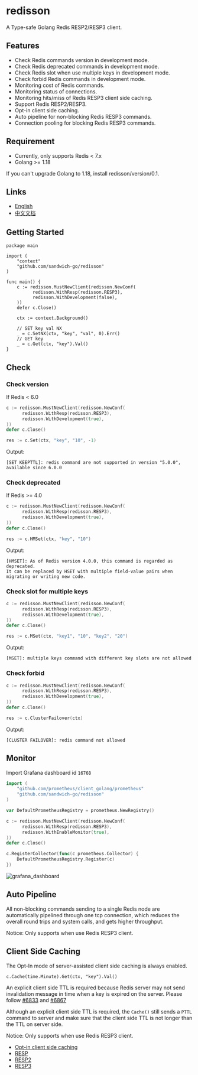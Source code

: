 # redisson

A Type-safe Golang Redis RESP2/RESP3 client.

## Features

* Check Redis commands version in development mode.
* Check Redis deprecated commands in development mode.
* Check Redis slot when use multiple keys in development mode.
* Check forbid Redis commands in development mode.
* Monitoring cost of Redis commands.
* Monitoring status of connections.
* Monitoring hits/miss of Redis RESP3 client side caching.
* Support Redis RESP2/RESP3.
* Opt-in client side caching.
* Auto pipeline for non-blocking Redis RESP3 commands.
* Connection pooling for blocking Redis RESP3 commands.

## Requirement

* Currently, only supports Redis < 7.x
* Golang >= 1.18

If you can't upgrade Golang to 1.18, install redisson/version/0.1.

## Links
* [English](https://github.com/sandwich-go/redisson/blob/master/README.md)
* [中文文档](https://github.com/sandwich-go/redisson/blob/master/README_CN.md)

## Getting Started

```golang
package main

import (
	"context"
	"github.com/sandwich-go/redisson"
)

func main() {
	c := redisson.MustNewClient(redisson.NewConf(
	      redisson.WithResp(redisson.RESP3), 
	      redisson.WithDevelopment(false), 
	))
	defer c.Close()

	ctx := context.Background()

	// SET key val NX
	_ = c.SetNX(ctx, "key", "val", 0).Err()
	// GET key
	_ = c.Get(ctx, "key").Val()
}
```

## Check
### Check version
If Redis < 6.0
```go
c := redisson.MustNewClient(redisson.NewConf(
      redisson.WithResp(redisson.RESP3), 
      redisson.WithDevelopment(true), 
))
defer c.Close()

res := c.Set(ctx, "key", "10", -1)
```
Output:
```text
[SET KEEPTTL]: redis command are not supported in version "5.0.0", available since 6.0.0
```

### Check deprecated
If Redis >= 4.0
```go
c := redisson.MustNewClient(redisson.NewConf(
      redisson.WithResp(redisson.RESP3), 
      redisson.WithDevelopment(true), 
))
defer c.Close()

res := c.HMSet(ctx, "key", "10")
```
Output:
```text
[HMSET]: As of Redis version 4.0.0, this command is regarded as deprecated.
It can be replaced by HSET with multiple field-value pairs when migrating or writing new code.
```

### Check slot for multiple keys
```go
c := redisson.MustNewClient(redisson.NewConf(
      redisson.WithResp(redisson.RESP3), 
      redisson.WithDevelopment(true), 
))
defer c.Close()

res := c.MSet(ctx, "key1", "10", "key2", "20")
```
Output:
```text
[MSET]: multiple keys command with different key slots are not allowed
```

### Check forbid
```go
c := redisson.MustNewClient(redisson.NewConf(
      redisson.WithResp(redisson.RESP3), 
      redisson.WithDevelopment(true), 
))
defer c.Close()

res := c.ClusterFailover(ctx)
```
Output:
```text
[CLUSTER FAILOVER]: redis command not allowed 
```

## Monitor

Import Grafana dashboard id `16768`

```go
import (
    "github.com/prometheus/client_golang/prometheus"
    "github.com/sandwich-go/redisson"
)

var DefaultPrometheusRegistry = prometheus.NewRegistry()

c := redisson.MustNewClient(redisson.NewConf(
      redisson.WithResp(redisson.RESP3),
      redisson.WithEnableMonitor(true),
))
defer c.Close()

c.RegisterCollector(func(c prometheus.Collector) {
    DefaultPrometheusRegistry.Register(c)
})
```

![grafana_dashboard](https://github.com/sandwich-go/redisson/blob/version/1.0/grafana_dashboard.png)

## Auto Pipeline

All non-blocking commands sending to a single Redis node are automatically pipelined through one tcp connection,
which reduces the overall round trips and system calls, and gets higher throughput.

Notice: Only supports when use Redis RESP3 client.


## Client Side Caching

The Opt-In mode of server-assisted client side caching is always enabled.

```golang
c.Cache(time.Minute).Get(ctx, "key").Val()
```

An explicit client side TTL is required because Redis server may not send invalidation message in time when
a key is expired on the server. Please follow [#6833](https://github.com/redis/redis/issues/6833) and [#6867](https://github.com/redis/redis/issues/6867)

Although an explicit client side TTL is required, the `Cache()` still sends a `PTTL` command to server and make sure that
the client side TTL is not longer than the TTL on server side.

Notice: Only supports when use Redis RESP3 client.


* [Opt-in client side caching](https://redis.io/docs/manual/client-side-caching/)
* [RESP](https://redis.io/docs/reference/protocol-spec/)
* [RESP2](https://github.com/redis/redis-specifications/blob/master/protocol/RESP2.md)
* [RESP3](https://github.com/antirez/RESP3/blob/master/spec.md)